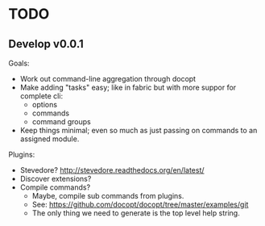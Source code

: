 # TODO

## Develop v0.0.1

Goals:

- Work out command-line aggregation through docopt
- Make adding "tasks" easy; like in fabric but with more suppor for complete cli:
    - options
    - commands
    - command groups
- Keep things minimal; even so much as just passing on commands to an assigned module.

Plugins:

- Stevedore? <http://stevedore.readthedocs.org/en/latest/>
- Discover extensions?
- Compile commands?
    - Maybe, compile sub commands from plugins.
    - See: <https://github.com/docopt/docopt/tree/master/examples/git>
    - The only thing we need to generate is the top level help string.
